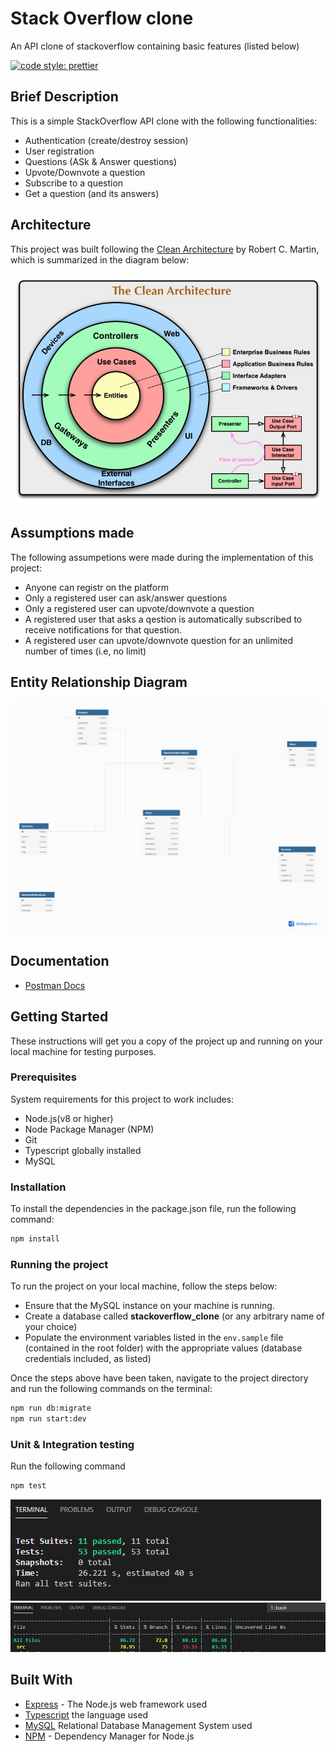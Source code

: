 # Stack Overflow clone

An API clone of stackoverflow containing basic features (listed below)

[![code style: prettier](https://img.shields.io/badge/code_style-prettier-ff69b4.svg?style=flat-square)](https://github.com/prettier/prettier)

## Brief Description

This is a simple StackOverflow API clone with the following functionalities:

- Authentication (create/destroy session)
- User registration
- Questions (ASk & Answer questions)
- Upvote/Downvote a question
- Subscribe to a question
- Get a question (and its answers)

## Architecture

This project was built following the [Clean Architecture](https://blog.cleancoder.com/uncle-bob/2012/08/13/the-clean-architecture.html) by Robert C. Martin, which is summarized in the diagram below:

![clean architecture](./docs/CleanArchitecture.jpg)

## Assumptions made

The following assumpetions were made during the implementation of this project:

- Anyone can registr on the platform
- Only a registered user can ask/answer questions
- Only a registered user can upvote/downvote a question
- A registered user that asks a qestion is automatically subscribed to receive notifications for that question.
- A registered user can upvote/downvote question for an unlimited number of times (i.e, no limit)

## Entity Relationship Diagram

![ER Diagrame](./docs/er_diagram.png)

## Documentation

- [Postman Docs](https://www.getpostman.com/collections/e056dbca4f2f44959df6)

## Getting Started

These instructions will get you a copy of the project up and running on your local machine for testing purposes.

### Prerequisites

System requirements for this project to work includes:

- Node.js(v8 or higher)
- Node Package Manager (NPM)
- Git
- Typescript globally installed
- MySQL

### Installation

To install the dependencies in the package.json file, run the following command:

```bash
npm install
```

### Running the project

To run the project on your local machine, follow the steps below:

- Ensure that the MySQL instance on your machine is running.
- Create a database called **stackoverflow_clone** (or any arbitrary name of your choice)
- Populate the environment variables listed in the `env.sample` file (contained in the root folder) with the appropriate values (database credentials included, as listed)

Once the steps above have been taken, navigate to the project directory and run the following commands on the terminal:

```bash
npm run db:migrate
npm run start:dev
```

### Unit & Integration testing

Run the following command

```bash
npm test
```

![total tests](./docs/total_tests.png)
![test coverage](./docs/test_coverage.png)

## Built With

- [Express](https://expressjs.com/) - The Node.js web framework used
- [Typescript](https://www.typescriptlang.org/) the language used
- [MySQL](https://www.mysql.com/) Relational Database Management System used
- [NPM](https://www.npmjs.com/) - Dependency Manager for Node.js

